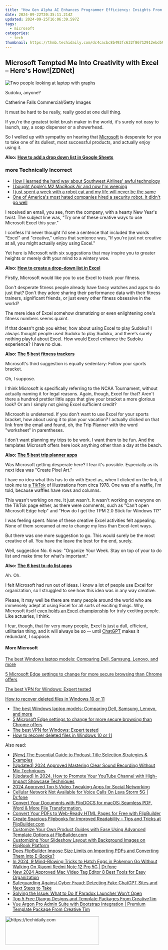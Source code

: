 ```yaml
---
title: "How Gen Alpha AI Enhances Programmer Efficiency: Insights From New Research | TechWorld"
date: 2024-09-22T20:35:11.214Z
updated: 2024-09-25T16:06:39.597Z
tags:
  - microsoft
categories:
  - tech
thumbnail: https://thmb.techidaily.com/dc4cacbc8b493fc632f86712912ebd59bbc9ecbefdaf01df729929788c56ed4e.jpeg
---
```


## Microsoft Tempted Me Into Creativity with Excel – Here's How![ZDNet]

![Two people looking at laptop with graphs](https://www.zdnet.com/a/img/resize/eafd1a387bb7e6b0265f3284c302e0f46ce07339/2023/02/03/af3b58e0-11c8-4c69-a84b-e91c7dc510eb/gettyimages-1441723112.jpg?auto=webp&width=1280)

Sudoku, anyone?

Catherine Falls Commercial/Getty Images

It must be hard to be really, really good at one dull thing.

If you're the greatest toilet brush maker in the world, it's surely not easy to launch, say, a soap dispenser or a showerhead.

So I welled up with sympathy on hearing that [Microsoft](https://www.zdnet.com/home-and-office/work-life/microsoft-teams-premium-is-getting-a-gpt-boost-via-openai/) is desperate for you to take one of its dullest, most successful products, and actually enjoy using it.

**Also:** [**How to add a drop down list in Google Sheets**](https://www.zdnet.com/home-and-office/work-life/how-to-add-a-drop-down-list-in-google-sheets/)

### more Technically Incorrect

* [How I learned the hard way about Southwest Airlines' awful technology](https://www.zdnet.com/article/how-i-learned-the-hard-way-about-southwest-airlines-awful-technology/)
* [I bought Apple's M2 MacBook Air and now I'm weeping](https://www.zdnet.com/article/i-bought-apples-m2-macbook-air-and-now-im-weeping/)
* [I just spent a week with a robot cat and my life will never be the same](https://www.zdnet.com/article/i-just-spent-a-week-with-a-robot-cat-and-my-life-will-never-be-the-same/)
* [One of America's most hated companies hired a security robot. It didn't go well](https://www.zdnet.com/article/one-of-americas-most-hated-companies-hired-a-security-robot-it-didnt-go-well/)

I received an email, you see, from the company, with a hearty New Year's twist. The subject line was, "Try one of these creative ways to use Microsoft Excel this year." 

I confess I'd never thought I'd see a sentence that included the words "Excel" and "creative," unless that sentence was, "If you're just not creative at all, you might actually enjoy using Excel." 

Yet here is Microsoft with six suggestions that may inspire you to greater heights or merely drift your mind to a wintery woe.

**Also:** [**How to create a drop-down list in Excel**](https://www.zdnet.com/home-and-office/work-life/how-to-create-a-drop-down-list-in-excel/)

Firstly, Microsoft would like you to use Excel to track your fitness. 

Don't desperate fitness people already have fancy watches and apps to do just that? Don't they adore sharing their performance data with their fitness trainers, significant friends, or just every other fitness obsessive in the world? 

The mere idea of Excel somehow dramatizing or even enlightening one's fitness numbers seems quaint.

If that doesn't grab you either, how about using Excel to play Sudoku? I always thought people used Sudoku to play Sudoku, and there's surely nothing playful about Excel. How would Excel enhance the Sudoku experience? I have no clue.

**Also:** [**The 5 best fitness trackers**](https://www.zdnet.com/article/best-fitness-tracker/) 

Microsoft's third suggestion is equally sedentary: Follow your sports bracket.

Oh, I suppose. 

I think Microsoft is specifically referring to the NCAA Tournament, without actually naming it for legal reasons. Again, though, Excel for that? Aren't there a hundred prettier little apps that give your bracket a more glorious look? Or am I simply not giving Excel sufficient credit?

Microsoft is undeterred. If you don't want to use Excel for your sports bracket, how about using it to plan your vacation? I actually clicked on that link from the email and found, oh, the Trip Planner with the word "worksheet" in parentheses. 

I don't want planning my trips to be work. I want them to be fun. And the templates Microsoft offers here look anything other than a day at the beach.

**Also:** [**The 5 best trip planner apps**](https://www.zdnet.com/article/best-trip-planner-app/)

Was Microsoft getting desperate here? I fear it's possible. Especially as its next idea was "Create Pixel Art." 

I have no idea what this has to do with Excel as, when I clicked on the link, it took me to [a TikTok](https://www.tiktok.com/@microsoft365/video/7017812421733633285?ocid=cmm50bixyyq) of illustrations from circa 1978\. One was of a waffle, I'm told, because waffles have rows and columns. 

This wasn't working on me. It just wasn't. It wasn't working on everyone on the TikTok page either, as there were comments, such as "Can't open Microsoft Edge help" and "How do I get the TPM 2.0 Stick for Windows 11?"

I was feeling spent. None of these creative Excel activities felt appealing. None of them screamed at me to change my less than Excel-lent ways.

But there was one more suggestion to go. This would surely be the most creative of all. You have the leave the best for the end, surely.

Well, suggestion No. 6 was: "Organize Your Week. Stay on top of your to do list and make time for what's important."

**Also:** [**The 6 best to-do list apps**](https://www.zdnet.com/home-and-office/work-life/best-to-do-list-app/)

Ah. Oh.

I felt Microsoft had run out of ideas. I know a lot of people use Excel for organization, so I struggled to see how this idea was in any way creative.

Please, it may well be there are many people around the world who are immensely adept at using Excel for all sorts of exciting things. Why, Microsoft itself [even holds an Excel championship](https://www.zdnet.com/article/i-just-watched-microsoft-try-to-make-excel-exciting-recovery-wont-be-easy/) for truly exciting people. Like actuaries, I think.

I fear, though, that for very many people, Excel is just a dull, efficient, utilitarian thing, and it will always be so -- until [ChatGPT](https://www.zdnet.com/article/chatgpts-next-big-challenge-helping-microsoft-to-challenge-google-search/) makes it redundant, I suppose.

#### More Microsoft

[The best Windows laptop models: Comparing Dell, Samsung, Lenovo, and more](https://www.zdnet.com/article/best-windows-laptop/ "The best Windows laptop models: Comparing Dell, Samsung, Lenovo, and more")

[5 Microsoft Edge settings to change for more secure browsing than Chrome offers](https://www.zdnet.com/article/5-microsoft-edge-settings-to-change-for-more-secure-browsing-than-chrome-offers/ "5 Microsoft Edge settings to change for more secure browsing than Chrome offers")

[The best VPN for Windows: Expert tested](https://www.zdnet.com/article/best-vpn-for-windows-pc/ "The best VPN for Windows: Expert tested")

[How to recover deleted files in Windows 10 or 11](https://www.zdnet.com/article/how-to-recover-deleted-files-in-windows-10-or-11/ "How to recover deleted files in Windows 10 or 11")

* [The best Windows laptop models: Comparing Dell, Samsung, Lenovo, and more](https://www.zdnet.com/article/best-windows-laptop/ "The best Windows laptop models: Comparing Dell, Samsung, Lenovo, and more")
* [5 Microsoft Edge settings to change for more secure browsing than Chrome offers](https://www.zdnet.com/article/5-microsoft-edge-settings-to-change-for-more-secure-browsing-than-chrome-offers/ "5 Microsoft Edge settings to change for more secure browsing than Chrome offers")
* [The best VPN for Windows: Expert tested](https://www.zdnet.com/article/best-vpn-for-windows-pc/ "The best VPN for Windows: Expert tested")
* [How to recover deleted files in Windows 10 or 11](https://www.zdnet.com/article/how-to-recover-deleted-files-in-windows-10-or-11/ "How to recover deleted files in Windows 10 or 11")

<ins class="adsbygoogle"
     style="display:block"
     data-ad-format="autorelaxed"
     data-ad-client="ca-pub-7571918770474297"
     data-ad-slot="1223367746"></ins>

<ins class="adsbygoogle"
     style="display:block"
     data-ad-client="ca-pub-7571918770474297"
     data-ad-slot="8358498916"
     data-ad-format="auto"
     data-full-width-responsive="true"></ins>

<span class="atpl-alsoreadstyle">Also read:</span>
<div><ul>
<li><a href="https://some-guidance.techidaily.com/new-the-essential-guide-to-podcast-title-selection-strategies-and-examples/"><u>[New] The Essential Guide to Podcast Title Selection Strategies & Examples</u></a></li>
<li><a href="https://youtube-data.techidaily.com/ed-2024-approved-mastering-clear-sound-recording-without-mic-techniques/"><u>[Updated] 2024 Approved Mastering Clear Sound Recording Without Mic Techniques</u></a></li>
<li><a href="https://eaxpv-info.techidaily.com/updated-in-2024-how-to-promote-your-youtube-channel-with-high-impact-showcase-techniques/"><u>[Updated] In 2024, How to Promote Your YouTube Channel with High-Impact Showcase Techniques</u></a></li>
<li><a href="https://fox-access.techidaily.com/2024-approved-top-5-video-tweaking-apps-for-social-networking/"><u>2024 Approved Top 5 Video Tweaking Apps for Social Networking</u></a></li>
<li><a href="https://howto.techidaily.com/cellular-network-not-available-for-voice-calls-on-lava-storm-5g-drfone-by-drfone-fix-android-problems-fix-android-problems/"><u>Cellular Network Not Available for Voice Calls On Lava Storm 5G | Dr.fone</u></a></li>
<li><a href="https://win-guides.techidaily.com/convert-your-documents-with-flipdocs-for-macos-seamless-pdf-word-and-more-file-transformation/"><u>Convert Your Documents with FlipDOCS for macOS: Seamless PDF, Word & More File Transformation.</u></a></li>
<li><a href="https://win-guides.techidaily.com/convert-your-pdfs-to-web-ready-html-pages-for-free-with-flipbuilder/"><u>Convert Your PDFs to Web-Ready HTML Pages for Free with FlipBuilder</u></a></li>
<li><a href="https://win-guides.techidaily.com/create-spacious-flipbooks-for-improved-readability-tips-and-tricks-at-flipbuildercom/"><u>Create Spacious Flipbooks for Improved Readability - Tips and Tricks at FlipBuilder.com</u></a></li>
<li><a href="https://win-guides.techidaily.com/customize-your-own-product-guides-with-ease-using-advanced-template-options-at-flipbuildercom/"><u>Customize Your Own Product Guides with Ease Using Advanced Template Options at FlipBuilder.com</u></a></li>
<li><a href="https://win-guides.techidaily.com/customizing-your-slideshow-layout-with-background-images-on-flipbook-platform/"><u>Customizing Your Slideshow Layout with Background Images on FlipBook Platform</u></a></li>
<li><a href="https://win-guides.techidaily.com/does-flipbuilder-impose-size-limits-on-importing-pdfs-and-converting-them-into-e-books/"><u>Does FlipBuilder Impose Size Limits on Importing PDFs and Converting Them Into E-Books?</u></a></li>
<li><a href="https://change-location.techidaily.com/in-2024-9-mind-blowing-tricks-to-hatch-eggs-in-pokemon-go-without-walking-on-xiaomi-redmi-note-12-pro-5g-drfone-by-drfone-virtual-android/"><u>In 2024, 9 Mind-Blowing Tricks to Hatch Eggs in Pokemon Go Without Walking On Xiaomi Redmi Note 12 Pro 5G | Dr.fone</u></a></li>
<li><a href="https://ai-video-tools.techidaily.com/new-2024-approved-mac-video-tag-editor-8-best-tools-for-easy-organization/"><u>New 2024 Approved Mac Video Tag Editor 8 Best Tools for Easy Organization</u></a></li>
<li><a href="https://tech-hub.techidaily.com/safeguarding-against-cyber-fraud-detecting-fake-chatgpt-sites-and-next-steps-to-take/"><u>Safeguarding Against Cyber Fraud: Detecting Fake ChatGPT Sites and Next Steps to Take</u></a></li>
<li><a href="https://program-issues.techidaily.com/solving-the-issue-what-to-do-if-paradox-launcher-wont-open/"><u>Solving the Issue: What to Do If Paradox Launcher Won't Open</u></a></li>
<li><a href="https://win-guides.techidaily.com/top-5-free-django-designs-and-template-packages-from-creativetim/"><u>Top 5 Free Django Designs and Template Packages From CreativeTim</u></a></li>
<li><a href="https://win-guides.techidaily.com/vue-argon-pro-admin-suite-with-bootstrap-integration-premium-template-package-from-creative-tim/"><u>Vue Argon Pro Admin Suite with Bootstrap Integration | Premium Template Package From Creative Tim</u></a></li>
</ul></div>

<!-- affiliate ads begin -->
<a href="https://aligracehair.sjv.io/c/5597632/1934183/19272" target="_top" id="1934183">
  <img src="//a.impactradius-go.com/display-ad/19272-1934183" border="0" alt="https://techidaily.com" width="300" height="90"/>
</a>
<img height="0" width="0" src="https://aligracehair.sjv.io/i/5597632/1934183/19272" style="position:absolute;visibility:hidden;" border="0" />
<!-- affiliate ads end -->

